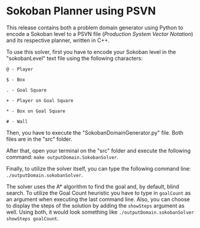 # Sokoban Planner using PSVN

This release contains both a problem domain generator using Python to encode a Sokoban level to a PSVN file (<i>Production System Vector Notation</i>) and its respective planner, written in C++.

To use this solver, first you have to encode your Sokoban level in the "sokobanLevel" text file using the following characters:

```
@ - Player

$ - Box

. - Goal Square

+ - Player on Goal Square

* - Box on Goal Square

# - Wall
```
Then, you have to execute the "SokobanDomainGenerator.py" file. Both files are in the "src" folder.

After that, open your terminal on the "src" folder and execute the following command: `make outputDomain.SokobanSolver`.

Finally, to utilize the solver itself, you can type the following command line: `./outputDomain.sokobanSolver`.

The solver uses the A* algorithm to find the goal and, by default, blind search. To utilize the Goal Count heuristic you have to type in `goalCount` as an argument when executing the last command line. Also, you can choose to display the steps of the solution by adding the `showSteps` argument as well. Using both, it would look something like `./outputDomain.sokobanSolver showSteps goalCount`.
